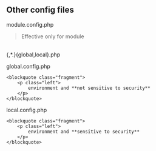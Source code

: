 ## Other config files

module.config.php <!-- .element class="left fragment" -->

<blockquote class="fragment">
    <p class="fragment left">Effective only for module</p>
</blockquote>

<br />
{,*.}{global,local}.php <!-- .element class="left fragment" -->

<div class="half fragment">
    <p>global.config.php</p>

    <blockquote class="fragment">
        <p class="left">
            environment and **not sensitive to security**
        </p>
    </blockquote>
</div>

<div class="half fragment">
    <p>local.config.php</p>

    <blockquote class="fragment">
        <p class="left">
            environment and **sensitive to security**
        </p>
    </blockquote>
</div>